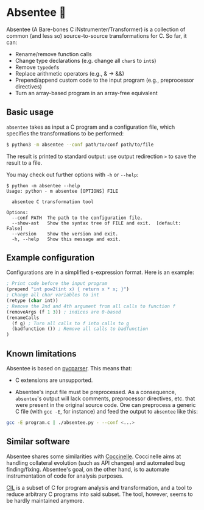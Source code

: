# Absentee 👤

Absentee (A Bare-bones C iNstrumenter/Transformer)
is a collection of common (and less so) source-to-source
transformations for C.
So far, it can:

* Rename/remove function calls
* Change type declarations (e.g. change all `char`s to `int`s)
* Remove `typedef`s
* Replace arithmetic operators (e.g., & -> &&)
* Prepend/append custom code to the input program (e.g., preprocessor directives)
* Turn an array-based program in an array-free equivalent

## Basic usage

`absentee` takes as input a C program and a configuration file, which specifies
the transformations to be performed:

```bash
$ python3 -m absentee --conf path/to/conf path/to/file
```

The result is printed to standard output: use output redirection `>` to save
the result to a file.

You may check out further options with `-h` or `--help`:

```
$ python -m absentee --help
Usage: python - m absentee [OPTIONS] FILE

  absentee C transformation tool

Options:
  --conf PATH  The path to the configuration file.
  --show-ast   Show the syntax tree of FILE and exit.  [default: False]
  --version    Show the version and exit.
  -h, --help   Show this message and exit.
```

## Example configuration 

Configurations are in a simplified s-expression format. Here is an example:

```lisp
; Print code before the input program
(prepend "int pow2(int x) { return x * x; }")
; Change all char variables to int
(retype (char int))
; Remove the 2nd and 4th argument from all calls to function f
(removeArgs (f 1 3)) ; indices are 0-based
(renameCalls 
  (f g) ; Turn all calls to f into calls to g 
  (badfunction ()) ; Remove all calls to badfunction
)
```

## Known limitations

Absentee is based on [pycparser](https://github.com/eliben/pycparser).
This means that:

* C extensions are unsupported.

* Absentee's input file must be preprocessed.
  As a consequence, `absentee`'s output will lack comments, preprocessor
  directives, etc. that were present in the original source code.
  One can preprocess a generic C file (with `gcc -E`, for instance) and feed
  the output to `absentee` like this:

~~~bash
gcc -E program.c | ./absentee.py - --conf <...>
~~~

## Similar software

Absentee shares some similarities with [Coccinelle](http://coccinelle.lip6.fr/).
Coccinelle aims at handling collateral evolution (such as API changes) and
automated bug finding/fixing.
Absentee's goal, on the other hand, is to automate instrumentation of code for
analysis purposes.

[CIL](https://cil-project.github.io/cil/) is a subset of C for program analysis
and transformation, and a tool to reduce arbitrary C programs into said
subset. The tool, however, seems to be hardly maintained anymore.
